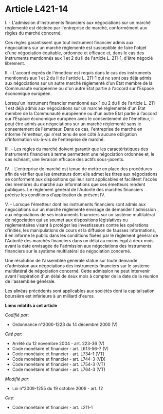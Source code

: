 # Article L421-14

I. - L'admission d'instruments financiers aux négociations sur un marché réglementé est décidée par l'entreprise de marché,
conformément aux règles du marché concerné. 

Ces règles garantissent que tout instrument financier admis aux négociations sur un marché réglementé est susceptible de
faire l'objet d'une négociation équitable, ordonnée et efficace et, dans le cas des instruments mentionnés aux 1 et 2 du II
de l'article L. 211-1, d'être négocié librement. 

II. - L'accord exprès de l'émetteur est requis dans le cas des instruments mentionnés aux 1 et 2 du II de l'article L. 211-1
qui ne sont pas déjà admis aux négociations sur un autre marché réglementé d'un Etat membre de la Communauté européenne ou
d'un autre Etat partie à l'accord sur l'Espace économique européen. 

Lorsqu'un instrument financier mentionné aux 1 ou 2 du II de l'article L. 211-1 est déjà admis aux négociations sur un marché
réglementé d'un Etat membre de la Communauté européenne ou d'un autre Etat partie à l'accord sur l'Espace économique européen
avec le consentement de l'émetteur, il peut être admis aux négociations sur un marché réglementé sans le consentement de
l'émetteur. Dans ce cas, l'entreprise de marché en informe l'émetteur, qui n'est tenu de son côté à aucune obligation
d'information vis-à-vis de l'entreprise de marché. 

III. - Les règles du marché doivent garantir que les caractéristiques des instruments financiers à terme permettent une
négociation ordonnée et, le cas échéant, une livraison efficace des actifs sous-jacents. 

IV. - L'entreprise de marché est tenue de mettre en place des procédures afin de vérifier que les émetteurs dont elle admet
les titres aux négociations se conforment aux dispositions qui leur sont applicables et facilitent l'accès des membres du
marché aux informations que ces émetteurs rendent publiques. Le règlement général de l'Autorité des marchés financiers
précise les conditions d'application du présent IV.

V. - Lorsque l'émetteur dont les instruments financiers sont admis aux négociations sur un marché réglementé envisage de
demander l'admission aux négociations de ses instruments financiers sur un système multilatéral de négociation qui se soumet
aux dispositions législatives ou réglementaires visant à protéger les investisseurs contre les opérations d'initiés, les
manipulations de cours et la diffusion de fausses informations, il en informe le public dans les conditions fixées par le
règlement général de l'Autorité des marchés financiers dans un délai au moins égal à deux mois avant la date envisagée de
l'admission aux négociations des instruments financiers sur le système multilatéral de négociation concerné. 

Une résolution de l'assemblée générale statue sur toute demande d'admission aux négociations des instruments financiers sur
le système multilatéral de négociation concerné. Cette admission ne peut intervenir avant l'expiration d'un délai de deux
mois à compter de la date de la réunion de l'assemblée générale. 

Les alinéas précédents sont applicables aux sociétés dont la capitalisation boursière est inférieure à un milliard d'euros.

**Liens relatifs à cet article**

_Codifié par_:

  - Ordonnance n°2000-1223 du 14 décembre 2000 (V)

_Cité par_:

  - Arrêté du 12 novembre 2004 - art. 223-36 (V)
  - Code monétaire et financier - art. L613-56-7 (V)
  - Code monétaire et financier - art. L734-1 (VT)
  - Code monétaire et financier - art. L744-3 (VD)
  - Code monétaire et financier - art. L754-3 (VT)
  - Code monétaire et financier - art. L764-3 (VT)

_Modifié par_:

  - Loi n°2009-1255 du 19 octobre 2009 - art. 12

_Cite_:

  - Code monétaire et financier - art. L211-1
